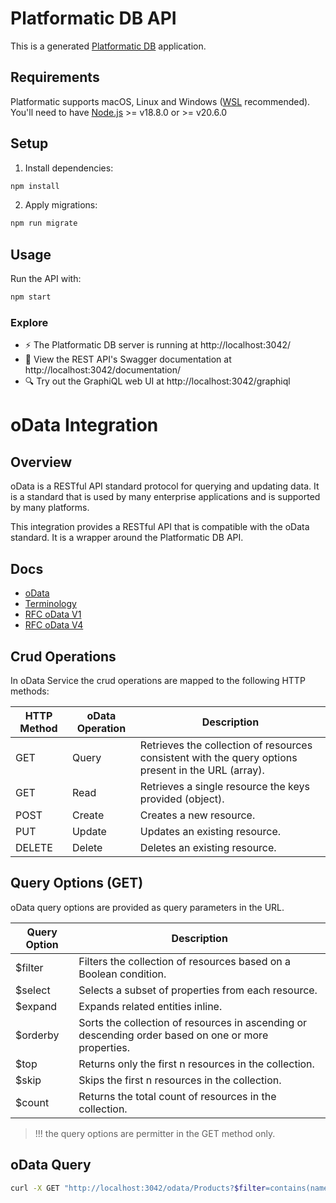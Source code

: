 # Platformatic DB API

This is a generated [Platformatic DB](https://docs.platformatic.dev/docs/reference/db/introduction) application.

## Requirements

Platformatic supports macOS, Linux and Windows ([WSL](https://docs.microsoft.com/windows/wsl/) recommended).
You'll need to have [Node.js](https://nodejs.org/) >= v18.8.0 or >= v20.6.0

## Setup

1. Install dependencies:

```bash
npm install
```

2. Apply migrations:

```bash
npm run migrate
```


## Usage

Run the API with:

```bash
npm start
```

### Explore
- ⚡ The Platformatic DB server is running at http://localhost:3042/
- 📔 View the REST API's Swagger documentation at http://localhost:3042/documentation/
- 🔍 Try out the GraphiQL web UI at http://localhost:3042/graphiql


# oData Integration

## Overview

oData is a RESTful API standard protocol for querying and updating data. It is a standard that is used by many enterprise applications and is supported by many platforms.

This integration provides a RESTful API that is compatible with the oData standard. It is a wrapper around the Platformatic DB API.

## Docs

- [oData](https://www.odata.org/)
- [Terminology](https://www.odata.org/documentation/odata-version-2-0/terminology/)
- [RFC oData V1](https://docs.oasis-open.org/odata/odata-openapi/v1.0/odata-openapi-v1.0.html)
- [RFC oData V4](https://docs.oasis-open.org/odata/odata/v4.01/odata-v4.01-part1-protocol.html)

## Crud Operations

In oData Service the crud operations are mapped to the following HTTP methods:

| HTTP Method | oData Operation | Description                                                                                         |
| ----------- | --------------- | --------------------------------------------------------------------------------------------------- |
| GET         | Query           | Retrieves the collection of resources consistent with the query options present in the URL (array). |
| GET         | Read            | Retrieves a single resource the keys provided (object).                                             |
| POST        | Create          | Creates a new resource.                                                                             |
| PUT         | Update          | Updates an existing resource.                                                                       |
| DELETE      | Delete          | Deletes an existing resource.                                                                       |

## Query Options (GET)

oData query options are provided as query parameters in the URL.

| Query Option | Description                                                                                         |
| ------------ | --------------------------------------------------------------------------------------------------- |
| $filter      | Filters the collection of resources based on a Boolean condition.                                   |
| $select      | Selects a subset of properties from each resource.                                                  |
| $expand      | Expands related entities inline.                                                                    |
| $orderby     | Sorts the collection of resources in ascending or descending order based on one or more properties. |
| $top         | Returns only the first n resources in the collection.                                               |
| $skip        | Skips the first n resources in the collection.                                                      |
| $count       | Returns the total count of resources in the collection.                                             |

> !!! the query options are permitter in the GET method only.

## oData Query

```bash
curl -X GET "http://localhost:3042/odata/Products?$filter=contains(name,'Product')" -H "accept: application/json"
```